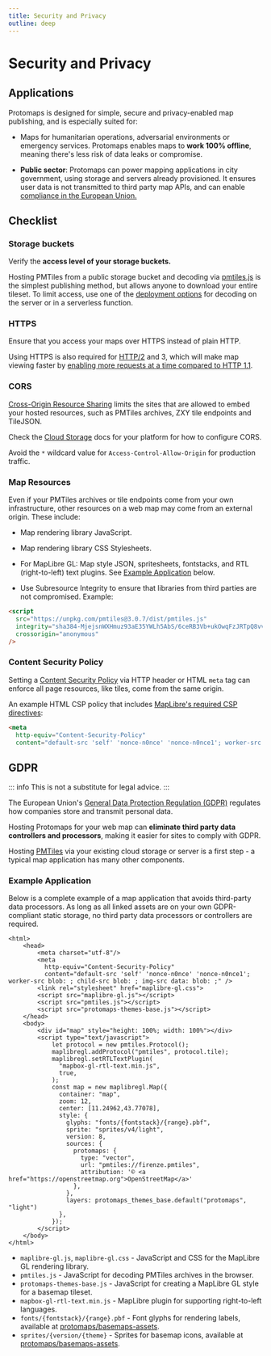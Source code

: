 ```yaml
---
title: Security and Privacy
outline: deep
---
```


# Security and Privacy

## Applications

Protomaps is designed for simple, secure and privacy-enabled map publishing, and is especially suited for:

* Maps for humanitarian operations, adversarial environments or emergency services. Protomaps enables maps to **work 100% offline**, meaning there's less risk of data leaks or compromise.

* **Public sector**: Protomaps can power mapping applications in city government, using storage and servers already provisioned. It ensures user data is not transmitted to third party map APIs, and can enable [compliance in the European Union.](#gdpr)

## Checklist

### Storage buckets

Verify the **access level of your storage buckets.**

Hosting PMTiles from a public storage bucket and decoding via [pmtiles.js](/pmtiles/maplibre) is the simplest publishing method, but allows anyone to download your entire tileset. To limit access, use one of the [deployment options](/deploy/) for decoding on the server or in a serverless function.

### HTTPS

Ensure that you access your maps over HTTPS instead of plain HTTP.

Using HTTPS is also required for [HTTP/2](https://developer.mozilla.org/en-US/docs/Glossary/HTTP_2) and 3, which will make map viewing faster by [enabling more requests at a time compared to HTTP 1.1](https://developer.mozilla.org/en-US/docs/Web/HTTP/Connection_management_in_HTTP_1.x#domain_sharding).

### CORS

[Cross-Origin Resource Sharing](https://developer.mozilla.org/en-US/docs/Web/HTTP/CORS) limits the sites that are allowed to embed your hosted resources, such as PMTiles archives, ZXY tile endpoints and TileJSON.

Check the [Cloud Storage](/pmtiles/cloud-storage) docs for your platform for how to configure CORS.

Avoid the `*` wildcard value for `Access-Control-Allow-Origin` for production traffic.

### Map Resources

Even if your PMTiles archives or tile endpoints come from your own infrastructure, other resources on a web map may come from an external origin. These include:

  * Map rendering library JavaScript.

  * Map rendering library CSS Stylesheets.

  * For MapLibre GL: Map style JSON, spritesheets, fontstacks, and RTL (right-to-left) text plugins. See [Example Application](#example-application) below.

  * Use Subresource Integrity to ensure that libraries from third parties are not compromised. Example:

```html
<script 
  src="https://unpkg.com/pmtiles@3.0.7/dist/pmtiles.js" 
  integrity="sha384-MjejsnWXHmuz93aE35YWLh5AbS/6ceRB3Vb+ukOwqFzJRTpQ8vvbkLbNV7I0QK4f" 
  crossorigin="anonymous"
/>
```

### Content Security Policy

Setting a [Content Security Policy](https://developer.mozilla.org/en-US/docs/Web/HTTP/CSP) via HTTP header or HTML `meta` tag can enforce all page resources, like tiles, come from the same origin.

An example HTML CSP policy that includes [MapLibre's required CSP directives](https://maplibre.org/maplibre-gl-js/docs/#csp-directives):

```html
<meta
  http-equiv="Content-Security-Policy"
  content="default-src 'self' 'nonce-n0nce' 'nonce-n0nce1'; worker-src blob: ; child-src blob: ; img-src data: blob: ;" />
```

## GDPR

::: info
This is not a substitute for legal advice.
:::

The European Union's [General Data Protection Regulation (GDPR)](https://gdpr.eu) regulates how companies store and transmit personal data. 

Hosting Protomaps for your web map can **eliminate third party data controllers and processors**, making it easier for sites to comply with GDPR.

Hosting [PMTiles](/pmtiles/) via your existing cloud storage or server is a first step - a typical map application has many other components.

### Example Application

Below is a complete example of a map application that avoids third-party data processors. As long as all linked assets are on your own GDPR-compliant static storage, no third party data processors or controllers are required.

```html{7-10,18,26-27,32}
<html>
    <head>
        <meta charset="utf-8"/>
        <meta
          http-equiv="Content-Security-Policy"
          content="default-src 'self' 'nonce-n0nce' 'nonce-n0nce1'; worker-src blob: ; child-src blob: ; img-src data: blob: ;" />
        <link rel="stylesheet" href="maplibre-gl.css">
        <script src="maplibre-gl.js"></script>
        <script src="pmtiles.js"></script>
        <script src="protomaps-themes-base.js"></script>
    </head>
    <body>
        <div id="map" style="height: 100%; width: 100%"></div>
        <script type="text/javascript">
            let protocol = new pmtiles.Protocol();
            maplibregl.addProtocol("pmtiles", protocol.tile);
            maplibregl.setRTLTextPlugin(
              "mapbox-gl-rtl-text.min.js",
              true,
            );
            const map = new maplibregl.Map({
              container: "map",
              zoom: 12,
              center: [11.24962,43.77078],
              style: {
                glyphs: "fonts/{fontstack}/{range}.pbf",
                sprite: "sprites/v4/light",
                version: 8,
                sources: {
                  protomaps: {
                    type: "vector",
                    url: "pmtiles://firenze.pmtiles",
                    attribution: '© <a href="https://openstreetmap.org">OpenStreetMap</a>'
                  },
                },
                layers: protomaps_themes_base.default("protomaps", "light")
              },
            });
        </script>
    </body>
</html>
```

* `maplibre-gl.js`, `maplibre-gl.css` - JavaScript and CSS for the MapLibre GL rendering library.
* `pmtiles.js` - JavaScript for decoding PMTiles archives in the browser.
* `protomaps-themes-base.js` - JavaScript for creating a MapLibre GL style for a basemap tileset. 
* `mapbox-gl-rtl-text.min.js` - MapLibre plugin for supporting right-to-left languages.
* `fonts/{fontstack}/{range}.pbf` - Font glyphs for rendering labels, available at [protomaps/basemaps-assets](https://github.com/protomaps/basemaps-assets).
* `sprites/{version/{theme}` - Sprites for basemap icons, available at [protomaps/basemaps-assets](https://github.com/protomaps/basemaps-assets).